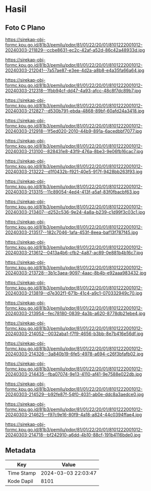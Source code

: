 # Hasil

## Foto C Plano

https://sirekap-obj-formc.kpu.go.id/81b3/pemilu/pdpr/81/01/22/20/01/8101222001012-20240303-211829--ccbe8631-ec2c-42af-a52d-86c42a48933d.jpg

https://sirekap-obj-formc.kpu.go.id/81b3/pemilu/pdpr/81/01/22/20/01/8101222001012-20240303-212041--7a57ae87-e3ee-4d2a-a8b8-e4a35fa66a64.jpg

https://sirekap-obj-formc.kpu.go.id/81b3/pemilu/pdpr/81/01/22/20/01/8101222001012-20240303-212318--1fbb94cf-dd47-4a93-afcc-48c8f7dc89b7.jpg

https://sirekap-obj-formc.kpu.go.id/81b3/pemilu/pdpr/81/01/22/20/01/8101222001012-20240303-212827--d530b791-ebda-4868-89bf-60afd24a3418.jpg

https://sirekap-obj-formc.kpu.go.id/81b3/pemilu/pdpr/81/01/22/20/01/8101222001012-20240303-212918--1f5ed020-2010-44b9-891a-6acedbbf7077.jpg

https://sirekap-obj-formc.kpu.go.id/81b3/pemilu/pdpr/81/01/22/20/01/8101222001012-20240303-213100--828431e8-43f9-476a-8be3-9e06fb16cac7.jpg

https://sirekap-obj-formc.kpu.go.id/81b3/pemilu/pdpr/81/01/22/20/01/8101222001012-20240303-213222--d1f0432b-f921-40e5-917f-9428bb263f93.jpg

https://sirekap-obj-formc.kpu.go.id/81b3/pemilu/pdpr/81/01/22/20/01/8101222001012-20240303-213315--11c89054-4ed4-413f-a5af-83f0fbacbf63.jpg

https://sirekap-obj-formc.kpu.go.id/81b3/pemilu/pdpr/81/01/22/20/01/8101222001012-20240303-213407--d252c536-9e24-4a8a-b239-c1d99f3c03c1.jpg

https://sirekap-obj-formc.kpu.go.id/81b3/pemilu/pdpr/81/01/22/20/01/8101222001012-20240303-213517--182c7046-1afa-453f-8eea-baf13f787f45.jpg

https://sirekap-obj-formc.kpu.go.id/81b3/pemilu/pdpr/81/01/22/20/01/8101222001012-20240303-213612--0413a4b6-cfb2-4a87-ac89-0e881b4b16c7.jpg

https://sirekap-obj-formc.kpu.go.id/81b3/pemilu/pdpr/81/01/22/20/01/8101222001012-20240303-213728--3b1c3aea-9097-4aac-8b4b-e92aaa983432.jpg

https://sirekap-obj-formc.kpu.go.id/81b3/pemilu/pdpr/81/01/22/20/01/8101222001012-20240303-213819--d7e302f1-671b-41c4-a9c1-070332949c70.jpg

https://sirekap-obj-formc.kpu.go.id/81b3/pemilu/pdpr/81/01/22/20/01/8101222001012-20240303-213954--fec78180-0839-4a3b-a620-8778db21ebe4.jpg

https://sirekap-obj-formc.kpu.go.id/81b3/pemilu/pdpr/81/01/22/20/01/8101222001012-20240303-214052--0032aba1-f7f9-4656-b3bb-8e7b416e56df.jpg

https://sirekap-obj-formc.kpu.go.id/81b3/pemilu/pdpr/81/01/22/20/01/8101222001012-20240303-214326--3a840b19-6fe5-4978-a694-c26f3bfafb02.jpg

https://sirekap-obj-formc.kpu.go.id/81b3/pemilu/pdpr/81/01/22/20/01/8101222001012-20240303-214435--fba07074-9e13-4110-af41-9e7588e022db.jpg

https://sirekap-obj-formc.kpu.go.id/81b3/pemilu/pdpr/81/01/22/20/01/8101222001012-20240303-214529--b92fe87f-54f0-4031-ab0e-ddc8a3aedce0.jpg

https://sirekap-obj-formc.kpu.go.id/81b3/pemilu/pdpr/81/01/22/20/01/8101222001012-20240303-214625--f97c9e16-80f9-4a18-a824-44c0394ffae4.jpg

https://sirekap-obj-formc.kpu.go.id/81b3/pemilu/pdpr/81/01/22/20/01/8101222001012-20240303-214718--bf242910-a6dd-4b10-88cf-191b4116bde0.jpg


## Metadata

| Key        | Value               |
| ---------- | ------------------- |
| Time Stamp | 2024-03-03 22:03:47 |
| Kode Dapil | 8101                |



